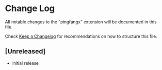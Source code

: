 # Change Log

All notable changes to the "pingfangx" extension will be documented in this file.

Check [Keep a Changelog](http://keepachangelog.com/) for recommendations on how to structure this file.

## [Unreleased]

- Initial release